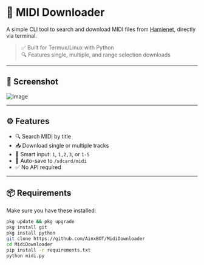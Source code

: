 # 🎵 MIDI Downloader
A simple CLI tool to search and download MIDI files from [Hamienet](https://www.hamienet.com), directly via terminal.

> ✅ Built for Termux/Linux with Python  
> 🔍 Features single, multiple, and range selection downloads

---

## 📸 Screenshot

![Image](https://github.com/user-attachments/assets/20b6a464-1562-4a57-b12f-f0bf4ce835b1)

---

## ⚙️ Features

- 🔍 Search MIDI by title
- 📥 Download single or multiple tracks
- 🧠 Smart input: `1`, `1,2,3`, or `1-5`
- 📁 Auto-save to `/sdcard/midi`
- ✅ No API required

---

## 📦 Requirements

Make sure you have these installed:

```bash
pkg update && pkg upgrade
pkg install git
pkg install python
git clone https://github.com/AinxBOT/MidiDownloader
cd MidiDownloader
pip install -r requirements.txt
python midi.py
